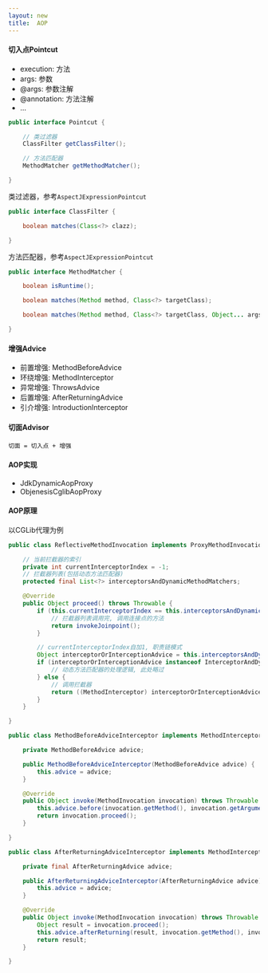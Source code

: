 ```yaml
---
layout: new
title:  AOP
---
```


#### 切入点Pointcut

* execution: 方法
* args: 参数
* @args: 参数注解
* @annotation: 方法注解
* ...

```java
public interface Pointcut {

    // 类过滤器
    ClassFilter getClassFilter();

    // 方法匹配器
    MethodMatcher getMethodMatcher();

}
```

类过滤器，参考`AspectJExpressionPointcut`

```java
public interface ClassFilter {

    boolean matches(Class<?> clazz);

}
```

方法匹配器，参考`AspectJExpressionPointcut`

```java
public interface MethodMatcher {

    boolean isRuntime();

    boolean matches(Method method, Class<?> targetClass);

    boolean matches(Method method, Class<?> targetClass, Object... args);

}
```

#### 增强Advice

* 前置增强: MethodBeforeAdvice
* 环绕增强: MethodInterceptor
* 异常增强: ThrowsAdvice
* 后置增强: AfterReturningAdvice
* 引介增强: IntroductionInterceptor

#### 切面Advisor

```切面 = 切入点 + 增强```

#### AOP实现

* JdkDynamicAopProxy
* ObjenesisCglibAopProxy

#### AOP原理

以CGLib代理为例

```java
public class ReflectiveMethodInvocation implements ProxyMethodInvocation, Cloneable {

    // 当前拦截器的索引
    private int currentInterceptorIndex = -1;
    // 拦截器列表(包括动态方法匹配器)
    protected final List<?> interceptorsAndDynamicMethodMatchers;

    @Override
    public Object proceed() throws Throwable {
        if (this.currentInterceptorIndex == this.interceptorsAndDynamicMethodMatchers.size() - 1) {
            // 拦截器列表调用完, 调用连接点的方法
            return invokeJoinpoint();
        }

        // currentInterceptorIndex自加1, 职责链模式
        Object interceptorOrInterceptionAdvice = this.interceptorsAndDynamicMethodMatchers.get(++this.currentInterceptorIndex);
        if (interceptorOrInterceptionAdvice instanceof InterceptorAndDynamicMethodMatcher) {
            // 动态方法匹配器的处理逻辑, 此处略过
        } else {
            // 调用拦截器
            return ((MethodInterceptor) interceptorOrInterceptionAdvice).invoke(this);
        }
    }

}
```

```java
public class MethodBeforeAdviceInterceptor implements MethodInterceptor, Serializable {

    private MethodBeforeAdvice advice;

    public MethodBeforeAdviceInterceptor(MethodBeforeAdvice advice) {
        this.advice = advice;
    }

    @Override
    public Object invoke(MethodInvocation invocation) throws Throwable {
        this.advice.before(invocation.getMethod(), invocation.getArguments(), invocation.getThis());
        return invocation.proceed();
    }

}
```

```java
public class AfterReturningAdviceInterceptor implements MethodInterceptor, AfterAdvice, Serializable {

    private final AfterReturningAdvice advice;

    public AfterReturningAdviceInterceptor(AfterReturningAdvice advice) {
        this.advice = advice;
    }

    @Override
    public Object invoke(MethodInvocation invocation) throws Throwable {
        Object result = invocation.proceed();
        this.advice.afterReturning(result, invocation.getMethod(), invocation.getArguments(), invocation.getThis());
        return result;
    }

}
```
